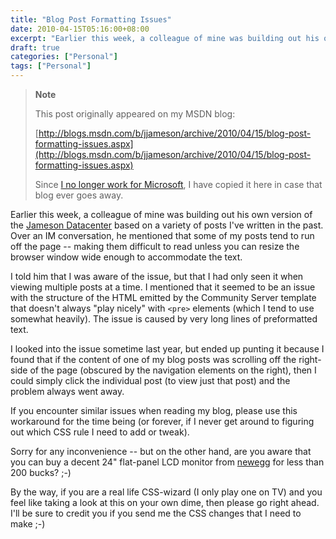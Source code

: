 ```yaml
---
title: "Blog Post Formatting Issues"
date: 2010-04-15T05:16:00+08:00
excerpt: "Earlier this week, a colleague of mine was building out his own version of the Jameson Datacenter based on a variety of posts I've written in the past. Over an IM conversation, he mentioned that some of my posts tend to run off the page -- making them..."
draft: true
categories: ["Personal"]
tags: ["Personal"]
---
```


> **Note**
> 
> This post originally appeared on my MSDN blog:
> 
> [http://blogs.msdn.com/b/jjameson/archive/2010/04/15/blog-post-formatting-issues.aspx](http://blogs.msdn.com/b/jjameson/archive/2010/04/15/blog-post-formatting-issues.aspx)
> 
> Since [I no longer work for Microsoft](/blog/jjameson/2011/09/02/last-day-with-microsoft), I have copied it here in case that blog ever goes away.

Earlier this week, a colleague of mine was building out his own version of the [Jameson Datacenter](/blog/jjameson/2009/09/14/the-jameson-datacenter) based on a variety of posts I've written in the past. Over an IM conversation, he mentioned that some of my posts tend to run off the page -- making them difficult to read unless you can resize the browser window wide enough to accommodate the text.

I told him that I was aware of the issue, but that I had only seen it when viewing multiple posts at a time. I mentioned that it seemed to be an issue with the structure of the HTML emitted by the Community Server template that doesn't always "play nicely" with `<pre>` elements (which I tend to use somewhat heavily). The issue is caused by very long lines of preformatted text.

I looked into the issue sometime last year, but ended up punting it because I found that if the content of one of my blog posts was scrolling off the right-side of the page (obscured by the navigation elements on the right), then I could simply click the individual post (to view just that post) and the problem always went away.

If you encounter similar issues when reading my blog, please use this workaround for the time being (or forever, if I never get around to figuring out which CSS rule I need to add or tweak).

Sorry for any inconvenience -- but on the other hand, are you aware that you can buy a decent 24" flat-panel LCD monitor from [newegg](http://www.newegg.com/) for less than 200 bucks? ;-)

By the way, if you are a real life CSS-wizard (I only play one on TV) and you feel like taking a look at this on your own dime, then please go right ahead. I'll be sure to credit you if you send me the CSS changes that I need to make ;-)

